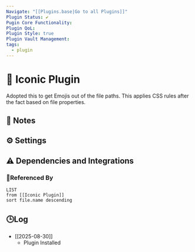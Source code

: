 ```yaml
---
Navigate: "[[Plugins.base|Go to all Plugins]]"
Plugin Status: ✔️
Pugin Core Functionality:
Plugin QoL:
Plugin Style: true
Plugin Vault Management:
tags:
  - plugin
---
```

# 🔌 Iconic Plugin

Adopted this to get Emojis out of the file paths. This applies CSS rules after the fact based on file properties.

## 📝 Notes

## ⚙️ Settings

## ⚠️ Dependencies and Integrations

### 🔗Referenced By

```dataview
LIST
from [[Iconic Plugin]]
sort file.name descending
```

## 🕒Log

- [[2025-08-30]]
	- Plugin Installed
